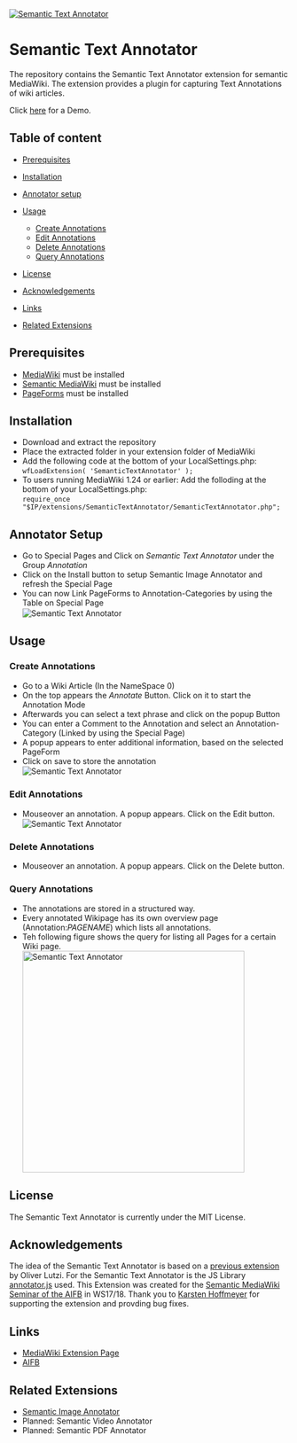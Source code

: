 <a href="https://www.mediawiki.org/wiki/Extension:Semantic_Text_Annotator">
    <img src="https://upload.wikimedia.org/wikipedia/mediawiki/1/11/Annotate_Comment.png" alt="Semantic Text Annotator" title="Semantic Text Annotator" align="center"/>
</a>

Semantic Text Annotator
======================

The repository contains the Semantic Text Annotator extension for semantic MediaWiki. The extension provides a plugin for capturing Text Annotations of wiki articles.

Click [here](https://sandbox.semantic-mediawiki.org/wiki/Main_Page) for a Demo.

## Table of content
- [Prerequisites](#prerequisites)

- [Installation](#installation)

- [Annotator setup](#annotator-setup)

- [Usage](#usage)
    - [Create Annotations](#create-annotations)
    - [Edit Annotations](#edit-annotations)
    - [Delete Annotations](#delete-annotations)
    - [Query Annotations](#query-annotations)

- [License](#license)

- [Acknowledgements](#acknowledgements)

- [Links](#links)

- [Related Extensions](#related-extensions)

## Prerequisites
* [MediaWiki](http://mediawiki.org) must be installed
* [Semantic MediaWiki](https://www.semantic-mediawiki.org/wiki/Semantic_MediaWiki) must be installed
* [PageForms](https://www.mediawiki.org/wiki/Extension:Page_Forms) must be installed


## Installation
* Download and extract the repository
* Place the extracted folder in your extension folder of MediaWiki
* Add the following code at the bottom of your LocalSettings.php:</br>
```wfLoadExtension( 'SemanticTextAnnotator' );```
* To users running MediaWiki 1.24 or earlier: Add the folloding at the bottom of your LocalSettings.php:</br>
```require_once "$IP/extensions/SemanticTextAnnotator/SemanticTextAnnotator.php";```

## Annotator Setup
* Go to Special Pages and Click on *Semantic Text Annotator* under the Group *Annotation*
* Click on the Install button to setup Semantic Image Annotator and refresh the Special Page
* You can now Link PageForms to Annotation-Categories by using the Table on Special Page</br>
    <img src="https://upload.wikimedia.org/wikipedia/mediawiki/7/7e/Annotate_SpecialPageMain.png" alt="Semantic Text Annotator" title="Semantic Text Annotator" align="center" height=""/>





## Usage

### Create Annotations
* Go to a Wiki Article (In the NameSpace 0)
* On the top appears the *Annotate* Button. Click on it to start the Annotation Mode
* Afterwards you can select a text phrase and click on the popup Button
* You can enter a Comment to the Annotation and select an Annotation-Category (Linked by using the Special Page)
* A popup appears to enter additional information, based on the selected PageForm
* Click on save to store the annotation</br>
    <img src="https://upload.wikimedia.org/wikipedia/mediawiki/4/44/Annotate_Sidebar.png" alt="Semantic Text Annotator" title="Semantic Text Annotator" align="center" height=""/>


### Edit Annotations
* Mouseover an annotation. A popup appears. Click on the Edit button.</br>
    <img src="https://upload.wikimedia.org/wikipedia/mediawiki/1/1d/Annotate_Mouseover_EditButtons.png" alt="Semantic Text Annotator" title="Semantic Text Annotator" align="center" height=""/>


### Delete Annotations
* Mouseover an annotation. A popup appears. Click on the Delete button.


### Query Annotations
* The annotations are stored in a structured way.
* Every annotated Wikipage has its own overview page (Annotation:*PAGENAME*) which lists all annotations.
* Teh following figure shows the query for listing all Pages for a certain Wiki page. </br>
    <img src="https://upload.wikimedia.org/wikipedia/mediawiki/d/d5/Annotate_OverviewPageSyntax.png" alt="Semantic Text Annotator" title="Semantic Text Annotator" align="center" height="400"/>


## License
The Semantic Text Annotator is currently under the MIT License.


## Acknowledgements
The idea of the Semantic Text Annotator is based on a [previous extension](http://people.aifb.kit.edu/bel/SemanticTextAnnotator.zip) by Oliver Lutzi. For the Semantic Text Annotator is the JS Library [annotator.js](http://annotatorjs.org/) used. This Extension was created for the [Semantic MediaWiki Seminar of the AIFB](http://www.aifb.kit.edu/web/Prüfung/Seminare/WS2015/SMW) in WS17/18.
Thank you to [Karsten Hoffmeyer](https://www.semantic-mediawiki.org/wiki/User:Kghbln) for supporting the extension and provding bug fixes.
## Links

* [MediaWiki Extension Page](https://www.mediawiki.org/wiki/Extension:Semantic_Text_Annotator)
* [AIFB](http://www.aifb.kit.edu/web/Semantic_Text_Annotator)


## Related Extensions
* [Semantic Image Annotator](https://github.com/TobiasWeller/SemanticImageAnnotator/)
* Planned: Semantic Video Annotator
* Planned: Semantic PDF Annotator